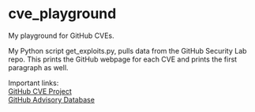 # cve_playground

My playground for GitHub CVEs.

My Python script get_exploits.py, pulls data from the GitHub Security Lab repo. This prints the GitHub webpage for each
CVE and prints the first paragraph as well. 

Important links:
<br>[GitHub CVE Project](https://github.com/CVEProject) <br>
[GitHub Advisory Database](https://github.com/advisories)